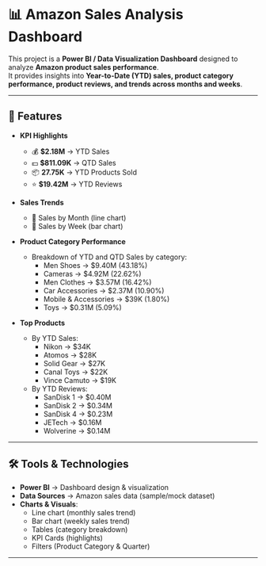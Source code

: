 # 📊 Amazon Sales Analysis Dashboard

This project is a **Power BI / Data Visualization Dashboard** designed to analyze **Amazon product sales performance**.  
It provides insights into **Year-to-Date (YTD) sales, product category performance, product reviews, and trends across months and weeks**.

---

## 🚀 Features

- **KPI Highlights**
  - 💰 **$2.18M** → YTD Sales  
  - 💵 **$811.09K** → QTD Sales  
  - 📦 **27.75K** → YTD Products Sold  
  - ⭐ **$19.42M** → YTD Reviews  

- **Sales Trends**
  - 📅 Sales by Month (line chart)
  - 📆 Sales by Week (bar chart)

- **Product Category Performance**
  - Breakdown of YTD and QTD Sales by category:
    - Men Shoes → $9.40M (43.18%)
    - Cameras → $4.92M (22.62%)
    - Men Clothes → $3.57M (16.42%)
    - Car Accessories → $2.37M (10.90%)
    - Mobile & Accessories → $39K (1.80%)
    - Toys → $0.31M (5.09%)

- **Top Products**
  - By YTD Sales:
    - Nikon → $34K
    - Atomos → $28K
    - Solid Gear → $27K
    - Canal Toys → $22K
    - Vince Camuto → $19K
  - By YTD Reviews:
    - SanDisk 1 → $0.40M
    - SanDisk 2 → $0.34M
    - SanDisk 4 → $0.23M
    - JETech → $0.16M
    - Wolverine → $0.14M

---

## 🛠️ Tools & Technologies

- **Power BI** → Dashboard design & visualization  
- **Data Sources** → Amazon sales data (sample/mock dataset)  
- **Charts & Visuals**:
  - Line chart (monthly sales trend)
  - Bar chart (weekly sales trend)
  - Tables (category breakdown)
  - KPI Cards (highlights)
  - Filters (Product Category & Quarter)

---


